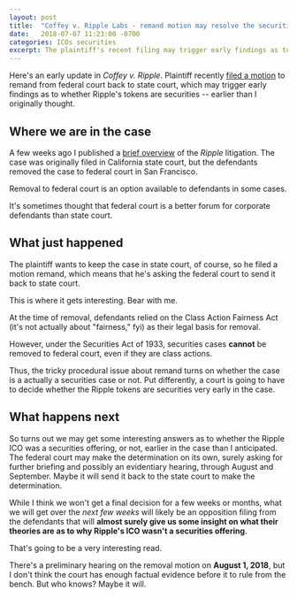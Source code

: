 ```yaml
---
layout: post
title:  "Coffey v. Ripple Labs - remand motion may resolve the securities question"
date:   2018-07-07 11:23:00 -0700
categories: ICOs securities
excerpt: The plaintiff's recent filing may trigger early findings as to whether Ripple's tokens are securities.
---
```


Here's an early update in _Coffey v. Ripple_.  Plaintiff recently [filed a motion](/assets/pdf/2018-06-27-ripple-pl-mtn-remand.pdf) to remand from federal court back to state court, which may trigger early findings as to whether Ripple's tokens are securities -- earlier than I originally thought.

## Where we are in the case

A few weeks ago I published a [brief overview](icos/securities/2018/06/08/ripple-complaint-analysis.html) of the _Ripple_ litigation. The case was originally filed in California state court, but the defendants removed the case to federal court in San Francisco.

Removal to federal court is an option available to defendants in some cases.

It's sometimes thought that federal court is a better forum for corporate defendants than state court.

## What just happened

The plaintiff wants to keep the case in state court, of course, so he filed a motion remand, which means that he's asking the federal court to send it back to state court.

This is where it gets interesting.  Bear with me.

At the time of removal, defendants relied on the Class Action Fairness Act (it's not actually about "fairness," fyi) as their legal basis for removal.  

However, under the Securities Act of 1933, securities cases **cannot** be removed to federal court, even if they are class actions.

Thus, the tricky procedural issue about remand turns on whether the case is a actually a securities case or not.  Put differently, a court is going to have to decide whether the Ripple tokens are securities very early in the case.

## What happens next

So turns out we may get some interesting answers as to whether the Ripple ICO was a securities offering, or not, earlier in the case than I anticipated.  The federal court may make the determination on its own, surely asking for further briefing and possibly an evidentiary hearing, through August and September.  Maybe it will send it back to the state court to make the determination.

While I think we won't get a final decision for a few weeks or months, what we will get over the *next few weeks* will likely be an opposition filing from the defendants that will **almost surely give us some insight on what their theories are as to why Ripple's ICO wasn't a securities offering**.

That's going to be a very interesting read.

There's a preliminary hearing on the removal motion on **August 1, 2018**, but I don't think the court has enough factual evidence before it to rule from the bench.  But who knows?  Maybe it will.

